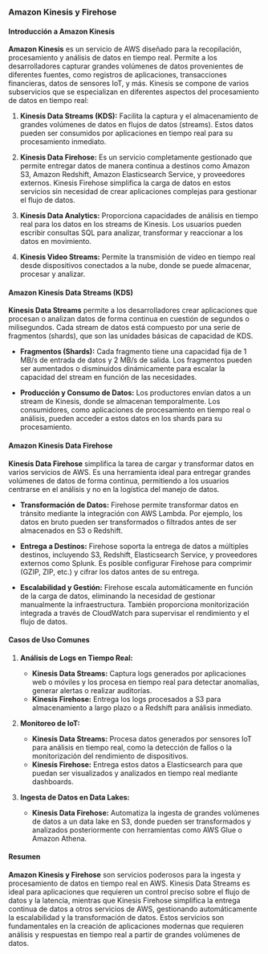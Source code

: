 ### Amazon Kinesis y Firehose

#### Introducción a Amazon Kinesis

**Amazon Kinesis** es un servicio de AWS diseñado para la recopilación, procesamiento y análisis de datos en tiempo real. Permite a los desarrolladores capturar grandes volúmenes de datos provenientes de diferentes fuentes, como registros de aplicaciones, transacciones financieras, datos de sensores IoT, y más. Kinesis se compone de varios subservicios que se especializan en diferentes aspectos del procesamiento de datos en tiempo real:

1. **Kinesis Data Streams (KDS):** Facilita la captura y el almacenamiento de grandes volúmenes de datos en flujos de datos (streams). Estos datos pueden ser consumidos por aplicaciones en tiempo real para su procesamiento inmediato.

2. **Kinesis Data Firehose:** Es un servicio completamente gestionado que permite entregar datos de manera continua a destinos como Amazon S3, Amazon Redshift, Amazon Elasticsearch Service, y proveedores externos. Kinesis Firehose simplifica la carga de datos en estos servicios sin necesidad de crear aplicaciones complejas para gestionar el flujo de datos.

3. **Kinesis Data Analytics:** Proporciona capacidades de análisis en tiempo real para los datos en los streams de Kinesis. Los usuarios pueden escribir consultas SQL para analizar, transformar y reaccionar a los datos en movimiento.

4. **Kinesis Video Streams:** Permite la transmisión de video en tiempo real desde dispositivos conectados a la nube, donde se puede almacenar, procesar y analizar.

#### Amazon Kinesis Data Streams (KDS)

**Kinesis Data Streams** permite a los desarrolladores crear aplicaciones que procesan o analizan datos de forma continua en cuestión de segundos o milisegundos. Cada stream de datos está compuesto por una serie de fragmentos (shards), que son las unidades básicas de capacidad de KDS.

- **Fragmentos (Shards):** Cada fragmento tiene una capacidad fija de 1 MB/s de entrada de datos y 2 MB/s de salida. Los fragmentos pueden ser aumentados o disminuidos dinámicamente para escalar la capacidad del stream en función de las necesidades.
  
- **Producción y Consumo de Datos:** Los productores envían datos a un stream de Kinesis, donde se almacenan temporalmente. Los consumidores, como aplicaciones de procesamiento en tiempo real o análisis, pueden acceder a estos datos en los shards para su procesamiento.

#### Amazon Kinesis Data Firehose

**Kinesis Data Firehose** simplifica la tarea de cargar y transformar datos en varios servicios de AWS. Es una herramienta ideal para entregar grandes volúmenes de datos de forma continua, permitiendo a los usuarios centrarse en el análisis y no en la logística del manejo de datos.

- **Transformación de Datos:** Firehose permite transformar datos en tránsito mediante la integración con AWS Lambda. Por ejemplo, los datos en bruto pueden ser transformados o filtrados antes de ser almacenados en S3 o Redshift.
  
- **Entrega a Destinos:** Firehose soporta la entrega de datos a múltiples destinos, incluyendo S3, Redshift, Elasticsearch Service, y proveedores externos como Splunk. Es posible configurar Firehose para comprimir (GZIP, ZIP, etc.) y cifrar los datos antes de su entrega.

- **Escalabilidad y Gestión:** Firehose escala automáticamente en función de la carga de datos, eliminando la necesidad de gestionar manualmente la infraestructura. También proporciona monitorización integrada a través de CloudWatch para supervisar el rendimiento y el flujo de datos.

#### Casos de Uso Comunes

1. **Análisis de Logs en Tiempo Real:**
   - **Kinesis Data Streams:** Captura logs generados por aplicaciones web o móviles y los procesa en tiempo real para detectar anomalías, generar alertas o realizar auditorías.
   - **Kinesis Firehose:** Entrega los logs procesados a S3 para almacenamiento a largo plazo o a Redshift para análisis inmediato.

2. **Monitoreo de IoT:**
   - **Kinesis Data Streams:** Procesa datos generados por sensores IoT para análisis en tiempo real, como la detección de fallos o la monitorización del rendimiento de dispositivos.
   - **Kinesis Firehose:** Entrega estos datos a Elasticsearch para que puedan ser visualizados y analizados en tiempo real mediante dashboards.

3. **Ingesta de Datos en Data Lakes:**
   - **Kinesis Data Firehose:** Automatiza la ingesta de grandes volúmenes de datos a un data lake en S3, donde pueden ser transformados y analizados posteriormente con herramientas como AWS Glue o Amazon Athena.

#### Resumen

**Amazon Kinesis y Firehose** son servicios poderosos para la ingesta y procesamiento de datos en tiempo real en AWS. Kinesis Data Streams es ideal para aplicaciones que requieren un control preciso sobre el flujo de datos y la latencia, mientras que Kinesis Firehose simplifica la entrega continua de datos a otros servicios de AWS, gestionando automáticamente la escalabilidad y la transformación de datos. Estos servicios son fundamentales en la creación de aplicaciones modernas que requieren análisis y respuestas en tiempo real a partir de grandes volúmenes de datos.
